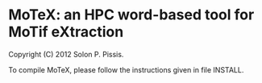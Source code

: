 MoTeX: an HPC word-based tool for MoTif eXtraction
=====

Copyright (C) 2012 Solon P. Pissis.

To compile MoTeX, please follow the instructions given in file INSTALL.
